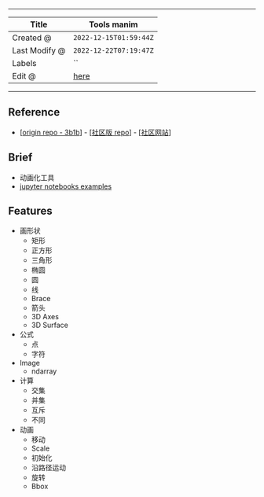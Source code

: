 -----

| Title         | Tools manim                                          |
| ------------- | ---------------------------------------------------- |
| Created @     | `2022-12-15T01:59:44Z`                               |
| Last Modify @ | `2022-12-22T07:19:47Z`                               |
| Labels        | \`\`                                                 |
| Edit @        | [here](https://github.com/junxnone/xwiki/issues/141) |

-----

## Reference

  - \[[origin repo - 3b1b](https://github.com/3b1b/manim)\] - \[[社区版
    repo](https://github.com/ManimCommunity/manim/)\] -
    \[[社区网站](https://www.manim.community/)\]

## Brief

  - 动画化工具
  - [jupyter notebooks
    examples](https://github.com/junxnone/examples#manim)

## Features

  - 画形状
      - 矩形
      - 正方形
      - 三角形
      - 椭圆
      - 圆
      - 线
      - Brace
      - 箭头
      - 3D Axes
      - 3D Surface
  - 公式
      - 点
      - 字符
  - Image
      - ndarray
  - 计算
      - 交集
      - 并集
      - 互斥
      - 不同
  - 动画
      - 移动
      - Scale
      - 初始化
      - 沿路径运动
      - 旋转
      - Bbox
